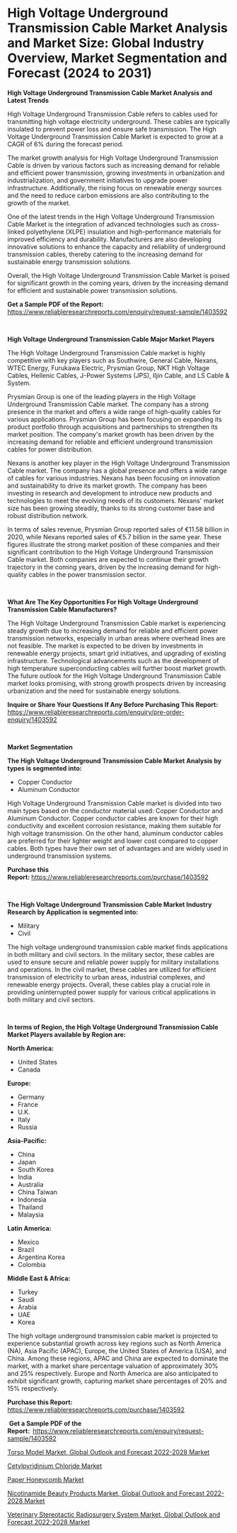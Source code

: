 <p><h1>High Voltage Underground Transmission Cable Market Analysis and Market Size: Global Industry Overview, Market Segmentation and Forecast (2024 to 2031)</h1></p><p><strong>High Voltage Underground Transmission Cable Market Analysis and Latest Trends</strong></p>
<p><p>High Voltage Underground Transmission Cable refers to cables used for transmitting high voltage electricity underground. These cables are typically insulated to prevent power loss and ensure safe transmission. The High Voltage Underground Transmission Cable Market is expected to grow at a CAGR of 6% during the forecast period. </p><p>The market growth analysis for High Voltage Underground Transmission Cable is driven by various factors such as increasing demand for reliable and efficient power transmission, growing investments in urbanization and industrialization, and government initiatives to upgrade power infrastructure. Additionally, the rising focus on renewable energy sources and the need to reduce carbon emissions are also contributing to the growth of the market.</p><p>One of the latest trends in the High Voltage Underground Transmission Cable Market is the integration of advanced technologies such as cross-linked polyethylene (XLPE) insulation and high-performance materials for improved efficiency and durability. Manufacturers are also developing innovative solutions to enhance the capacity and reliability of underground transmission cables, thereby catering to the increasing demand for sustainable energy transmission solutions.</p><p>Overall, the High Voltage Underground Transmission Cable Market is poised for significant growth in the coming years, driven by the increasing demand for efficient and sustainable power transmission solutions.</p></p>
<p><strong>Get a Sample PDF of the Report:&nbsp;</strong> <a href="https://www.reliableresearchreports.com/enquiry/request-sample/1403592">https://www.reliableresearchreports.com/enquiry/request-sample/1403592</a></p>
<p>&nbsp;</p>
<p><strong>High Voltage Underground Transmission Cable Major Market Players</strong></p>
<p><p>The High Voltage Underground Transmission Cable market is highly competitive with key players such as Southwire, General Cable, Nexans, WTEC Energy, Furukawa Electric, Prysmian Group, NKT High Voltage Cables, Hellenic Cables, J-Power Systems (JPS), Iljin Cable, and LS Cable & System.</p><p>Prysmian Group is one of the leading players in the High Voltage Underground Transmission Cable market. The company has a strong presence in the market and offers a wide range of high-quality cables for various applications. Prysmian Group has been focusing on expanding its product portfolio through acquisitions and partnerships to strengthen its market position. The company's market growth has been driven by the increasing demand for reliable and efficient underground transmission cables for power distribution.</p><p>Nexans is another key player in the High Voltage Underground Transmission Cable market. The company has a global presence and offers a wide range of cables for various industries. Nexans has been focusing on innovation and sustainability to drive its market growth. The company has been investing in research and development to introduce new products and technologies to meet the evolving needs of its customers. Nexans' market size has been growing steadily, thanks to its strong customer base and robust distribution network.</p><p>In terms of sales revenue, Prysmian Group reported sales of €11.58 billion in 2020, while Nexans reported sales of €5.7 billion in the same year. These figures illustrate the strong market position of these companies and their significant contribution to the High Voltage Underground Transmission Cable market. Both companies are expected to continue their growth trajectory in the coming years, driven by the increasing demand for high-quality cables in the power transmission sector.</p></p>
<p>&nbsp;</p>
<p><strong>What Are The Key Opportunities For High Voltage Underground Transmission Cable Manufacturers?</strong></p>
<p><p>The High Voltage Underground Transmission Cable market is experiencing steady growth due to increasing demand for reliable and efficient power transmission networks, especially in urban areas where overhead lines are not feasible. The market is expected to be driven by investments in renewable energy projects, smart grid initiatives, and upgrading of existing infrastructure. Technological advancements such as the development of high temperature superconducting cables will further boost market growth. The future outlook for the High Voltage Underground Transmission Cable market looks promising, with strong growth prospects driven by increasing urbanization and the need for sustainable energy solutions.</p></p>
<p><strong>Inquire or Share Your Questions If Any Before Purchasing This Report:</strong> <a href="https://www.reliableresearchreports.com/enquiry/pre-order-enquiry/1403592">https://www.reliableresearchreports.com/enquiry/pre-order-enquiry/1403592</a></p>
<p>&nbsp;</p>
<p><strong>Market Segmentation</strong></p>
<p><strong>The High Voltage Underground Transmission Cable Market Analysis by types is segmented into:</strong></p>
<p><ul><li>Copper Conductor</li><li>Aluminum Conductor</li></ul></p>
<p><p>High Voltage Underground Transmission Cable market is divided into two main types based on the conductor material used: Copper Conductor and Aluminum Conductor. Copper conductor cables are known for their high conductivity and excellent corrosion resistance, making them suitable for high voltage transmission. On the other hand, aluminum conductor cables are preferred for their lighter weight and lower cost compared to copper cables. Both types have their own set of advantages and are widely used in underground transmission systems.</p></p>
<p><strong>Purchase this Report:&nbsp;</strong><a href="https://www.reliableresearchreports.com/purchase/1403592">https://www.reliableresearchreports.com/purchase/1403592</a></p>
<p>&nbsp;</p>
<p><strong>The High Voltage Underground Transmission Cable Market Industry Research by Application is segmented into:</strong></p>
<p><ul><li>Military</li><li>Civil</li></ul></p>
<p><p>The high voltage underground transmission cable market finds applications in both military and civil sectors. In the military sector, these cables are used to ensure secure and reliable power supply for military installations and operations. In the civil market, these cables are utilized for efficient transmission of electricity to urban areas, industrial complexes, and renewable energy projects. Overall, these cables play a crucial role in providing uninterrupted power supply for various critical applications in both military and civil sectors.</p></p>
<p>&nbsp;</p>
<p><strong>In terms of Region, the High Voltage Underground Transmission Cable Market Players available by Region are:</strong></p>
<p>
    <p> <strong> North America: </strong>
        <ul>
            <li>United States</li>
            <li>Canada</li>
        </ul>
        </p> 
    <p> <strong> Europe: </strong>
        <ul>
            <li>Germany</li>
            <li>France</li>
            <li>U.K.</li>
            <li>Italy</li>
            <li>Russia</li>
        </ul>
        </p> 
    <p> <strong> Asia-Pacific: </strong>
        <ul>
            <li>China</li>
            <li>Japan</li>
            <li>South Korea</li>
            <li>India</li>
            <li>Australia</li>
            <li>China Taiwan</li>
            <li>Indonesia</li>
            <li>Thailand</li>
            <li>Malaysia</li>
        </ul>
        </p> 
    <p> <strong> Latin America: </strong>
        <ul>
            <li>Mexico</li>
            <li>Brazil</li>
            <li>Argentina Korea</li>
            <li>Colombia</li>
        </ul>
        </p> 
    <p> <strong> Middle East & Africa: </strong>
        <ul>
            <li>Turkey</li>
            <li>Saudi</li>
            <li>Arabia</li>
            <li>UAE</li>
            <li>Korea</li>
        </ul>
    </p>
    </p>
<p><p>The high voltage underground transmission cable market is projected to experience substantial growth across key regions such as North America (NA), Asia Pacific (APAC), Europe, the United States of America (USA), and China. Among these regions, APAC and China are expected to dominate the market, with a market share percentage valuation of approximately 30% and 25% respectively. Europe and North America are also anticipated to exhibit significant growth, capturing market share percentages of 20% and 15% respectively.</p></p>
<p><strong>Purchase this Report: </strong><a href="https://www.reliableresearchreports.com/purchase/1403592">https://www.reliableresearchreports.com/purchase/1403592</a></p>
<p>&nbsp;<strong>Get a Sample PDF of the Report:&nbsp;&nbsp;</strong><a href="https://www.reliableresearchreports.com/enquiry/request-sample/1403592">https://www.reliableresearchreports.com/enquiry/request-sample/1403592</a></p>
<p><strong></strong></p>
<p><p><a href="https://five-trouble-98a.notion.site/Torso-Model-Market-Global-Outlook-and-Forecast-2022-2028-Market-Size-Global-Industry-Overview-Mar-99e6cf6ad993421b82bfee5e51d3d2db">Torso Model Market, Global Outlook and Forecast 2022-2028 Market</a></p><p><a href="https://view.publitas.com/reportprime-1/cetylpyridinium-chloride-market-size-growth-outlook-from-2024-to-2031-projecting-at-markets-trends-analysis-by-application-regional-outlook-and-revenue/">Cetylpyridinium Chloride Market</a></p><p><a href="https://view.publitas.com/reportprime-1/global-paper-honeycomb-market-by-types-applications-and-major-players-with-regional-growth-rate-analysis-and-development-situation-from-2024-to-2031/">Paper Honeycomb Market</a></p><p><a href="https://butternut-bug-553.notion.site/Nicotinamide-Beauty-Products-Market-Global-Outlook-and-Forecast-2022-2028-Market-Size-Share-Tren-9ce44570d72b4404931326df2b06f838">Nicotinamide Beauty Products Market, Global Outlook and Forecast 2022-2028 Market</a></p><p><a href="https://fuschia-pecorino-a6d.notion.site/Veterinary-Stereotactic-Radiosurgery-System-Market-Global-Outlook-and-Forecast-2022-2028-Market-Ch-af6ad9f650b04ae69bfe38a098e9d249">Veterinary Stereotactic Radiosurgery System Market, Global Outlook and Forecast 2022-2028 Market</a></p></p>